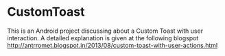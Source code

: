 CustomToast
===========

This is an Android project discussing about a Custom Toast with user interaction. A detailed explanation is given at the following blogspot http://antrromet.blogspot.in/2013/08/custom-toast-with-user-actions.html
